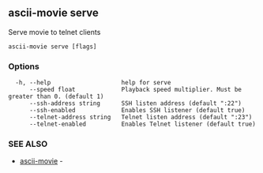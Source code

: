 ## ascii-movie serve

Serve movie to telnet clients

```
ascii-movie serve [flags]
```

### Options

```
  -h, --help                    help for serve
      --speed float             Playback speed multiplier. Must be greater than 0. (default 1)
      --ssh-address string      SSH listen address (default ":22")
      --ssh-enabled             Enables SSH listener (default true)
      --telnet-address string   Telnet listen address (default ":23")
      --telnet-enabled          Enables Telnet listener (default true)
```

### SEE ALSO

* [ascii-movie](ascii-movie.md)	 - 

